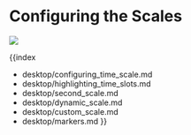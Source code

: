 Configuring the Scales
============================================
<img src="desktop/gantt_right.png"/>

{{index
- desktop/configuring_time_scale.md 
- desktop/highlighting_time_slots.md
- desktop/second_scale.md
- desktop/dynamic_scale.md
- desktop/custom_scale.md
- desktop/markers.md
}}